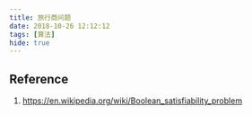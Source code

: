 ```yaml
---
title: 旅行商问题
date: 2018-10-26 12:12:12
tags: [算法]
hide: true
---
```



## Reference
1. https://en.wikipedia.org/wiki/Boolean_satisfiability_problem